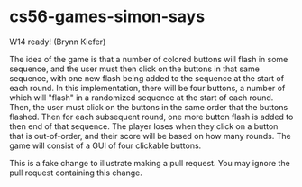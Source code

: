 cs56-games-simon-says
=====================

W14 ready! (Brynn Kiefer)

 The idea of the game is that a number of colored buttons will flash in some sequence, and the user must then click on the buttons in that same sequence, with one new flash being added to the sequence at the start of each round.  In this implementation, there will be four buttons, a number of which will "flash" in a randomized sequence at the start of each round. Then, the user must click on the buttons in the same order that the buttons flashed. Then for each subsequent round, one more button flash is added to then end of that sequence. The player loses when they click on a button that is out-of-order, and their score will be based on how many rounds.  The game will consist of a GUI of four clickable buttons. 


This is a fake change to illustrate making a pull request.  You may ignore the pull request containing this change. 
